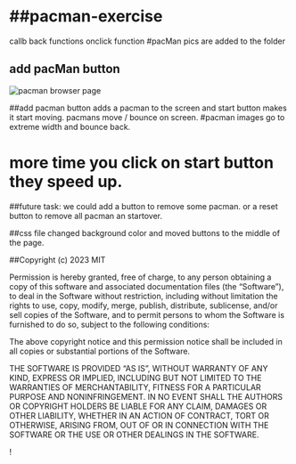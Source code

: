 # ##pacman-exercise

callb back functions 
onclick function
#pacMan pics are added to the folder
## add pacMan button 
![pacman browser page](https://user-images.githubusercontent.com/35153854/225759900-9243dafb-6e24-4b68-a2d6-97500d2637a1.JPG)

##add pacman button adds a pacman to the screen and start button makes it start moving.
pacmans move / bounce on screen.
#pacman images go to extreme width and bounce back. 
# more time you click on start button they speed up.

##future task: we could add a button to remove some pacman. or a reset button to remove all pacman an startover.

##css file  changed  background color and moved buttons to the middle of the page.

##Copyright (c) 2023  MIT

Permission is hereby granted, free of charge, to any person obtaining a copy of this software and associated documentation files (the “Software”), to deal in the Software without restriction, including without limitation the rights to use, copy, modify, merge, publish, distribute, sublicense, and/or sell copies of the Software, and to permit persons to whom the Software is furnished to do so, subject to the following conditions:

The above copyright notice and this permission notice shall be included in all copies or substantial portions of the Software.

THE SOFTWARE IS PROVIDED “AS IS”, WITHOUT WARRANTY OF ANY KIND, EXPRESS OR IMPLIED, INCLUDING BUT NOT LIMITED TO THE WARRANTIES OF MERCHANTABILITY, FITNESS FOR A PARTICULAR PURPOSE AND NONINFRINGEMENT. IN NO EVENT SHALL THE AUTHORS OR COPYRIGHT HOLDERS BE LIABLE FOR ANY CLAIM, DAMAGES OR OTHER LIABILITY, WHETHER IN AN ACTION OF CONTRACT, TORT OR OTHERWISE, ARISING FROM, OUT OF OR IN CONNECTION WITH THE SOFTWARE OR THE USE OR OTHER DEALINGS IN THE SOFTWARE.

!

